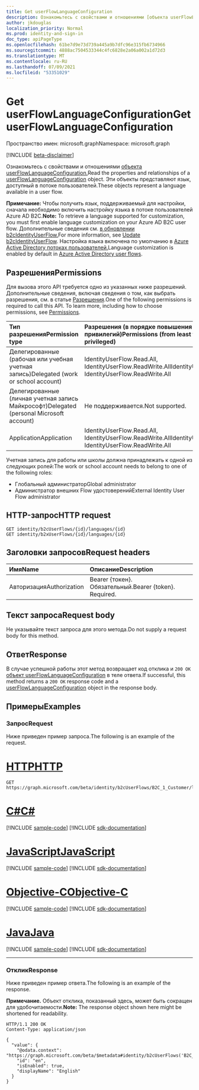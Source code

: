 ```yaml
---
title: Get userFlowLanguageConfiguration
description: Ознакомьтесь с свойствами и отношениями [объекта userFlowLanguageConfiguration.](../resources/userflowlanguageconfiguration.md)
author: jkdouglas
localization_priority: Normal
ms.prod: identity-and-sign-in
doc_type: apiPageType
ms.openlocfilehash: 61be7d9e73d739a445a9b7dfc96e315fb6734966
ms.sourcegitcommit: 4888ac7504533344c4fc6828e2a06a002a1d72d3
ms.translationtype: MT
ms.contentlocale: ru-RU
ms.lasthandoff: 07/09/2021
ms.locfileid: "53351029"
---
```

# <a name="get-userflowlanguageconfiguration"></a><span data-ttu-id="efe83-103">Get userFlowLanguageConfiguration</span><span class="sxs-lookup"><span data-stu-id="efe83-103">Get userFlowLanguageConfiguration</span></span>

<span data-ttu-id="efe83-104">Пространство имен: microsoft.graph</span><span class="sxs-lookup"><span data-stu-id="efe83-104">Namespace: microsoft.graph</span></span>

[!INCLUDE [beta-disclaimer](../../includes/beta-disclaimer.md)]

<span data-ttu-id="efe83-105">Ознакомьтесь с свойствами и отношениями [объекта userFlowLanguageConfiguration.](../resources/userflowlanguageconfiguration.md)</span><span class="sxs-lookup"><span data-stu-id="efe83-105">Read the properties and relationships of a [userFlowLanguageConfiguration](../resources/userflowlanguageconfiguration.md) object.</span></span> <span data-ttu-id="efe83-106">Эти объекты представляют язык, доступный в потоке пользователей.</span><span class="sxs-lookup"><span data-stu-id="efe83-106">These objects represent a language available in a user flow.</span></span>

<span data-ttu-id="efe83-107">**Примечание:** Чтобы получить язык, поддерживаемый для настройки, сначала необходимо включить настройку языка в потоке пользователей Azure AD B2C.</span><span class="sxs-lookup"><span data-stu-id="efe83-107">**Note:** To retrieve a language supported for customization, you must first enable language customization on your Azure AD B2C user flow.</span></span> <span data-ttu-id="efe83-108">Дополнительные сведения см. [в обновлении b2cIdentityUserFlow.](../api/b2cidentityuserflow-update.md)</span><span class="sxs-lookup"><span data-stu-id="efe83-108">For more information, see [Update b2cIdentityUserFlow](../api/b2cidentityuserflow-update.md).</span></span> <span data-ttu-id="efe83-109">Настройка языка включена по умолчанию в [Azure Active Directory потоках пользователей.](../resources/b2xidentityuserflow.md)</span><span class="sxs-lookup"><span data-stu-id="efe83-109">Language customization is enabled by default in [Azure Active Directory user flows](../resources/b2xidentityuserflow.md).</span></span>

## <a name="permissions"></a><span data-ttu-id="efe83-110">Разрешения</span><span class="sxs-lookup"><span data-stu-id="efe83-110">Permissions</span></span>

<span data-ttu-id="efe83-p103">Для вызова этого API требуется одно из указанных ниже разрешений. Дополнительные сведения, включая сведения о том, как выбрать разрешения, см. в статье [Разрешения](/graph/permissions-reference).</span><span class="sxs-lookup"><span data-stu-id="efe83-p103">One of the following permissions is required to call this API. To learn more, including how to choose permissions, see [Permissions](/graph/permissions-reference).</span></span>

|<span data-ttu-id="efe83-113">Тип разрешения</span><span class="sxs-lookup"><span data-stu-id="efe83-113">Permission type</span></span>      | <span data-ttu-id="efe83-114">Разрешения (в порядке повышения привилегий)</span><span class="sxs-lookup"><span data-stu-id="efe83-114">Permissions (from least to most privileged)</span></span>              |
|:--------------------|:---------------------------------------------------------|
|<span data-ttu-id="efe83-115">Делегированные (рабочая или учебная учетная запись)</span><span class="sxs-lookup"><span data-stu-id="efe83-115">Delegated (work or school account)</span></span>|<span data-ttu-id="efe83-116">IdentityUserFlow.Read.All, IdentityUserFlow.ReadWrite.All</span><span class="sxs-lookup"><span data-stu-id="efe83-116">IdentityUserFlow.Read.All, IdentityUserFlow.ReadWrite.All</span></span>|
|<span data-ttu-id="efe83-117">Делегированные (личная учетная запись Майкрософт)</span><span class="sxs-lookup"><span data-stu-id="efe83-117">Delegated (personal Microsoft account)</span></span>| <span data-ttu-id="efe83-118">Не поддерживается.</span><span class="sxs-lookup"><span data-stu-id="efe83-118">Not supported.</span></span>|
|<span data-ttu-id="efe83-119">Application</span><span class="sxs-lookup"><span data-stu-id="efe83-119">Application</span></span>|<span data-ttu-id="efe83-120">IdentityUserFlow.Read.All, IdentityUserFlow.ReadWrite.All</span><span class="sxs-lookup"><span data-stu-id="efe83-120">IdentityUserFlow.Read.All, IdentityUserFlow.ReadWrite.All</span></span>|

<span data-ttu-id="efe83-121">Учетная запись для работы или школы должна принадлежать к одной из следующих ролей:</span><span class="sxs-lookup"><span data-stu-id="efe83-121">The work or school account needs to belong to one of the following roles:</span></span>

* <span data-ttu-id="efe83-122">Глобальный администратор</span><span class="sxs-lookup"><span data-stu-id="efe83-122">Global administrator</span></span>
* <span data-ttu-id="efe83-123">Администратор внешних Flow удостоверений</span><span class="sxs-lookup"><span data-stu-id="efe83-123">External Identity User Flow administrator</span></span>

## <a name="http-request"></a><span data-ttu-id="efe83-124">HTTP-запрос</span><span class="sxs-lookup"><span data-stu-id="efe83-124">HTTP request</span></span>

<!-- {
  "blockType": "ignored"
}
-->

``` http
GET identity/b2cUserFlows/{id}/languages/{id}
GET identity/b2xUserFlows/{id}/languages/{id}
```

## <a name="request-headers"></a><span data-ttu-id="efe83-125">Заголовки запросов</span><span class="sxs-lookup"><span data-stu-id="efe83-125">Request headers</span></span>

|<span data-ttu-id="efe83-126">Имя</span><span class="sxs-lookup"><span data-stu-id="efe83-126">Name</span></span>|<span data-ttu-id="efe83-127">Описание</span><span class="sxs-lookup"><span data-stu-id="efe83-127">Description</span></span>|
|:---|:---|
|<span data-ttu-id="efe83-128">Авторизация</span><span class="sxs-lookup"><span data-stu-id="efe83-128">Authorization</span></span>|<span data-ttu-id="efe83-p104">Bearer {токен}. Обязательный.</span><span class="sxs-lookup"><span data-stu-id="efe83-p104">Bearer {token}. Required.</span></span>|

## <a name="request-body"></a><span data-ttu-id="efe83-131">Текст запроса</span><span class="sxs-lookup"><span data-stu-id="efe83-131">Request body</span></span>

<span data-ttu-id="efe83-132">Не указывайте текст запроса для этого метода.</span><span class="sxs-lookup"><span data-stu-id="efe83-132">Do not supply a request body for this method.</span></span>

## <a name="response"></a><span data-ttu-id="efe83-133">Ответ</span><span class="sxs-lookup"><span data-stu-id="efe83-133">Response</span></span>

<span data-ttu-id="efe83-134">В случае успешной работы этот метод возвращает код отклика и `200 OK` [объект userFlowLanguageConfiguration](../resources/userflowlanguageconfiguration.md) в теле ответа.</span><span class="sxs-lookup"><span data-stu-id="efe83-134">If successful, this method returns a `200 OK` response code and a [userFlowLanguageConfiguration](../resources/userflowlanguageconfiguration.md) object in the response body.</span></span>

## <a name="examples"></a><span data-ttu-id="efe83-135">Примеры</span><span class="sxs-lookup"><span data-stu-id="efe83-135">Examples</span></span>

### <a name="request"></a><span data-ttu-id="efe83-136">Запрос</span><span class="sxs-lookup"><span data-stu-id="efe83-136">Request</span></span>

<span data-ttu-id="efe83-137">Ниже приведен пример запроса.</span><span class="sxs-lookup"><span data-stu-id="efe83-137">The following is an example of the request.</span></span>


# <a name="http"></a>[<span data-ttu-id="efe83-138">HTTP</span><span class="sxs-lookup"><span data-stu-id="efe83-138">HTTP</span></span>](#tab/http)
<!-- {
  "blockType": "request",
  "name": "get_userflowlanguageconfiguration_3"
}
-->

``` http
GET https://graph.microsoft.com/beta/identity/b2cUserFlows/B2C_1_Customer/languages/en
```
# <a name="c"></a>[<span data-ttu-id="efe83-139">C#</span><span class="sxs-lookup"><span data-stu-id="efe83-139">C#</span></span>](#tab/csharp)
[!INCLUDE [sample-code](../includes/snippets/csharp/get-userflowlanguageconfiguration-3-csharp-snippets.md)]
[!INCLUDE [sdk-documentation](../includes/snippets/snippets-sdk-documentation-link.md)]

# <a name="javascript"></a>[<span data-ttu-id="efe83-140">JavaScript</span><span class="sxs-lookup"><span data-stu-id="efe83-140">JavaScript</span></span>](#tab/javascript)
[!INCLUDE [sample-code](../includes/snippets/javascript/get-userflowlanguageconfiguration-3-javascript-snippets.md)]
[!INCLUDE [sdk-documentation](../includes/snippets/snippets-sdk-documentation-link.md)]

# <a name="objective-c"></a>[<span data-ttu-id="efe83-141">Objective-C</span><span class="sxs-lookup"><span data-stu-id="efe83-141">Objective-C</span></span>](#tab/objc)
[!INCLUDE [sample-code](../includes/snippets/objc/get-userflowlanguageconfiguration-3-objc-snippets.md)]
[!INCLUDE [sdk-documentation](../includes/snippets/snippets-sdk-documentation-link.md)]

# <a name="java"></a>[<span data-ttu-id="efe83-142">Java</span><span class="sxs-lookup"><span data-stu-id="efe83-142">Java</span></span>](#tab/java)
[!INCLUDE [sample-code](../includes/snippets/java/get-userflowlanguageconfiguration-3-java-snippets.md)]
[!INCLUDE [sdk-documentation](../includes/snippets/snippets-sdk-documentation-link.md)]

---


### <a name="response"></a><span data-ttu-id="efe83-143">Отклик</span><span class="sxs-lookup"><span data-stu-id="efe83-143">Response</span></span>

<span data-ttu-id="efe83-144">Ниже приведен пример ответа.</span><span class="sxs-lookup"><span data-stu-id="efe83-144">The following is an example of the response.</span></span>

<span data-ttu-id="efe83-145">**Примечание.** Объект отклика, показанный здесь, может быть сокращен для удобочитаемости.</span><span class="sxs-lookup"><span data-stu-id="efe83-145">**Note:** The response object shown here might be shortened for readability.</span></span>
<!-- {
  "blockType": "response",
  "truncated": true,
  "@odata.type": "microsoft.graph.userFlowLanguageConfiguration"
}
-->

``` http
HTTP/1.1 200 OK
Content-Type: application/json

{
  "value": {
    "@odata.context": "https://graph.microsoft.com/beta/$metadata#identity/b2cUserFlows('B2C_1_Customer')/languages/$entity",
    "id": "en",
    "isEnabled": true,
    "displayName": "English"
  }
}
```
